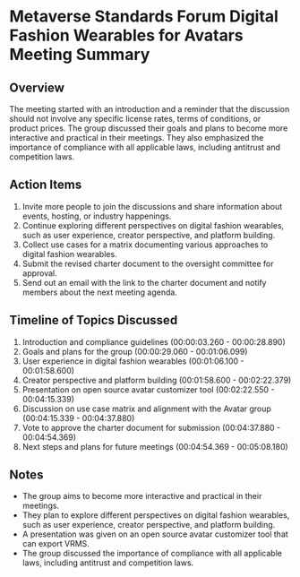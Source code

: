 # Metaverse Standards Forum Digital Fashion Wearables for Avatars Meeting Summary

## Overview
The meeting started with an introduction and a reminder that the discussion should not involve any specific license rates, terms of conditions, or product prices. The group discussed their goals and plans to become more interactive and practical in their meetings. They also emphasized the importance of compliance with all applicable laws, including antitrust and competition laws.

## Action Items
1. Invite more people to join the discussions and share information about events, hosting, or industry happenings.
2. Continue exploring different perspectives on digital fashion wearables, such as user experience, creator perspective, and platform building.
3. Collect use cases for a matrix documenting various approaches to digital fashion wearables.
4. Submit the revised charter document to the oversight committee for approval.
5. Send out an email with the link to the charter document and notify members about the next meeting agenda.

## Timeline of Topics Discussed
1. Introduction and compliance guidelines (00:00:03.260 - 00:00:28.890)
2. Goals and plans for the group (00:00:29.060 - 00:01:06.099)
3. User experience in digital fashion wearables (00:01:06.100 - 00:01:58.600)
4. Creator perspective and platform building (00:01:58.600 - 00:02:22.379)
5. Presentation on open source avatar customizer tool (00:02:22.550 - 00:04:15.339)
6. Discussion on use case matrix and alignment with the Avatar group (00:04:15.339 - 00:04:37.880)
7. Vote to approve the charter document for submission (00:04:37.880 - 00:04:54.369)
8. Next steps and plans for future meetings (00:04:54.369 - 00:05:08.180)

## Notes
- The group aims to become more interactive and practical in their meetings.
- They plan to explore different perspectives on digital fashion wearables, such as user experience, creator perspective, and platform building.
- A presentation was given on an open source avatar customizer tool that can export VRMS.
- The group discussed the importance of compliance with all applicable laws, including antitrust and competition laws.

